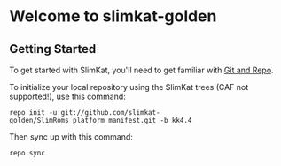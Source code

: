 Welcome to slimkat-golden
===================


Getting Started
---------------

To get started with SlimKat, you'll need to get familiar with
[Git and Repo](http://source.android.com/download/using-repo).


To initialize your local repository using the SlimKat trees (CAF not supported!), use this command:

	repo init -u git://github.com/slimkat-golden/SlimRoms_platform_manifest.git -b kk4.4


Then sync up with this command:

	repo sync

